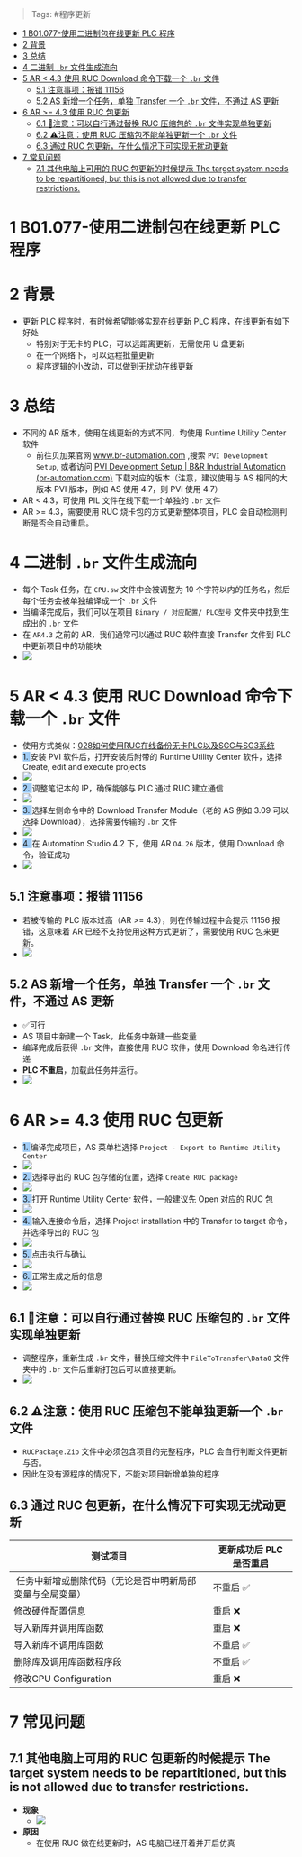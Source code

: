 > Tags: #程序更新

- [1 B01.077-使用二进制包在线更新 PLC 程序](#_1-b01077-%E4%BD%BF%E7%94%A8%E4%BA%8C%E8%BF%9B%E5%88%B6%E5%8C%85%E5%9C%A8%E7%BA%BF%E6%9B%B4%E6%96%B0-plc-%E7%A8%8B%E5%BA%8F)
- [2 背景](#_2-%E8%83%8C%E6%99%AF)
- [3 总结](#_3-%E6%80%BB%E7%BB%93)
- [4 二进制 `.br` 文件生成流向](#_4-%E4%BA%8C%E8%BF%9B%E5%88%B6-br-%E6%96%87%E4%BB%B6%E7%94%9F%E6%88%90%E6%B5%81%E5%90%91)
- [5 AR < 4.3 使用 RUC Download 命令下载一个 `.br` 文件](#_5-ar--43-%E4%BD%BF%E7%94%A8-ruc-download-%E5%91%BD%E4%BB%A4%E4%B8%8B%E8%BD%BD%E4%B8%80%E4%B8%AA-br-%E6%96%87%E4%BB%B6)
	- [5.1 注意事项：报错 11156](#_51-%E6%B3%A8%E6%84%8F%E4%BA%8B%E9%A1%B9%EF%BC%9A%E6%8A%A5%E9%94%99-11156)
	- [5.2 AS 新增一个任务，单独 Transfer 一个 `.br` 文件，不通过 AS 更新](#_52-as-%E6%96%B0%E5%A2%9E%E4%B8%80%E4%B8%AA%E4%BB%BB%E5%8A%A1%EF%BC%8C%E5%8D%95%E7%8B%AC-transfer-%E4%B8%80%E4%B8%AA-br-%E6%96%87%E4%BB%B6%EF%BC%8C%E4%B8%8D%E9%80%9A%E8%BF%87-as-%E6%9B%B4%E6%96%B0)
- [6 AR >= 4.3 使用 RUC 包更新](#_6-ar--43-%E4%BD%BF%E7%94%A8-ruc-%E5%8C%85%E6%9B%B4%E6%96%B0)
	- [6.1 💬注意：可以自行通过替换 RUC 压缩包的 `.br` 文件实现单独更新](#_61-%E6%B3%A8%E6%84%8F%EF%BC%9A%E5%8F%AF%E4%BB%A5%E8%87%AA%E8%A1%8C%E9%80%9A%E8%BF%87%E6%9B%BF%E6%8D%A2-ruc-%E5%8E%8B%E7%BC%A9%E5%8C%85%E7%9A%84-br-%E6%96%87%E4%BB%B6%E5%AE%9E%E7%8E%B0%E5%8D%95%E7%8B%AC%E6%9B%B4%E6%96%B0)
	- [6.2 ⚠️注意：使用 RUC 压缩包不能单独更新一个 `.br` 文件](#_62-%E6%B3%A8%E6%84%8F%EF%BC%9A%E4%BD%BF%E7%94%A8-ruc-%E5%8E%8B%E7%BC%A9%E5%8C%85%E4%B8%8D%E8%83%BD%E5%8D%95%E7%8B%AC%E6%9B%B4%E6%96%B0%E4%B8%80%E4%B8%AA-br-%E6%96%87%E4%BB%B6)
	- [6.3 通过 RUC 包更新，在什么情况下可实现无扰动更新](#_63-%E9%80%9A%E8%BF%87-ruc-%E5%8C%85%E6%9B%B4%E6%96%B0%EF%BC%8C%E5%9C%A8%E4%BB%80%E4%B9%88%E6%83%85%E5%86%B5%E4%B8%8B%E5%8F%AF%E5%AE%9E%E7%8E%B0%E6%97%A0%E6%89%B0%E5%8A%A8%E6%9B%B4%E6%96%B0)
- [7 常见问题](#_7-%E5%B8%B8%E8%A7%81%E9%97%AE%E9%A2%98)
	- [7.1 其他电脑上可用的 RUC 包更新的时候提示 The target system needs to be repartitioned, but this is not allowed due to transfer restrictions.](#_71-%E5%85%B6%E4%BB%96%E7%94%B5%E8%84%91%E4%B8%8A%E5%8F%AF%E7%94%A8%E7%9A%84-ruc-%E5%8C%85%E6%9B%B4%E6%96%B0%E7%9A%84%E6%97%B6%E5%80%99%E6%8F%90%E7%A4%BA-the-target-system-needs-to-be-repartitioned,-but-this-is-not-allowed-due-to-transfer-restrictions)

# 1 B01.077-使用二进制包在线更新 PLC 程序

# 2 背景

- 更新 PLC 程序时，有时候希望能够实现在线更新 PLC 程序，在线更新有如下好处
    - 特别对于无卡的 PLC，可以远距离更新，无需使用 U 盘更新
    - 在一个网络下，可以远程批量更新
    - 程序逻辑的小改动，可以做到无扰动在线更新

# 3 总结

- 不同的 AR 版本，使用在线更新的方式不同，均使用 Runtime Utility Center 软件
    - 前往贝加莱官网 www.br-automation.com ,搜索 `PVI Development Setup`, 或者访问 [PVI Development Setup | B&R Industrial Automation (br-automation.com)](https://www.br-automation.com/zh/downloads/software/automation-netpvi/pvi-development-setup/) 下载对应的版本（注意，建议使用与 AS 相同的大版本 PVI 版本，例如 AS 使用 4.7，则 PVI 使用 4.7）
- AR < 4.3，可使用 PIL 文件在线下载一个单独的 `.br` 文件
- AR >= 4.3，需要使用 RUC 烧卡包的方式更新整体项目，PLC 会自动检测判断是否会自动重启。

# 4 二进制 `.br` 文件生成流向

- 每个 Task 任务，在 `CPU.sw` 文件中会被调整为 10 个字符以内的任务名，然后每个任务会被单独编译成一个 `.br` 文件
- 当编译完成后，我们可以在项目 `Binary / 对应配置/ PLC型号` 文件夹中找到生成出的 `.br` 文件
- 在 `AR4.3` 之前的 AR，我们通常可以通过 RUC 软件直接 Transfer 文件到 PLC 中更新项目中的功能块
- ![](FILES/077使用二进制包在线更新PLC程序/image-20231011225944655.png)

# 5 AR < 4.3 使用 RUC Download 命令下载一个 `.br` 文件

- 使用方式类似：[028如何使用RUC在线备份无卡PLC以及SGC与SG3系统](../B02_技术_AutomationRuntime/028如何使用RUC在线备份无卡PLC以及SGC与SG3系统.md)
- <span style="background:#A0CCF6">1. </span>安装 PVI 软件后，打开安装后附带的 Runtime Utility Center 软件，选择 Create, edit and execute projects
- ![](FILES/077使用二进制包在线更新PLC程序/image-20231011230505768.png)
- <span style="background:#A0CCF6">2. </span>调整笔记本的 IP，确保能够与 PLC 通过 RUC 建立通信
- ![](FILES/077使用二进制包在线更新PLC程序/image-20231011231039270.png)
- <span style="background:#A0CCF6">3. </span>选择左侧命令中的 Download Transfer Module（老的 AS 例如 3.09 可以选择 Download），选择需要传输的 `.br` 文件
- ![](FILES/077使用二进制包在线更新PLC程序/image-20231011231111171.png)
- <span style="background:#A0CCF6">4. </span>在 Automation Studio 4.2 下，使用 AR `O4.26` 版本，使用 Download 命令，验证成功
- ![](FILES/077使用二进制包在线更新PLC程序/image-20231012110131405.png)

## 5.1 注意事项：报错 11156

- 若被传输的 PLC 版本过高（AR >= 4.3），则在传输过程中会提示 11156 报错，这意味着 AR 已经不支持使用这种方式更新了，需要使用 RUC 包来更新。
- ![](FILES/077使用二进制包在线更新PLC程序/image-20231011232137408.png)

## 5.2 AS 新增一个任务，单独 Transfer 一个 `.br` 文件，不通过 AS 更新

- ✅可行
- AS 项目中新建一个 Task，此任务中新建一些变量
- 编译完成后获得 `.br` 文件，直接使用 RUC 软件，使用 Download 命名进行传递
- **PLC 不重启**，加载此任务并运行。
- ![](FILES/077使用二进制包在线更新PLC程序/image-20231012112750071.png)

# 6 AR >= 4.3 使用 RUC 包更新

- <span style="background:#A0CCF6">1. </span>编译完成项目，AS 菜单栏选择 `Project - Export to Runtime Utility Center`
- ![](FILES/077使用二进制包在线更新PLC程序/image-20231011232613277.png)
- <span style="background:#A0CCF6">2. </span>选择导出的 RUC 包存储的位置，选择 `Create RUC package`
- ![](FILES/077使用二进制包在线更新PLC程序/image-20231011232656796.png)
- <span style="background:#A0CCF6">3. </span>打开 Runtime Utility Center 软件，一般建议先 Open 对应的 RUC 包
- ![](FILES/077使用二进制包在线更新PLC程序/image-20231011233703346.png)
- <span style="background:#A0CCF6">4. </span>输入连接命令后，选择 Project installation 中的 Transfer to target 命令，并选择导出的 RUC 包
- ![](FILES/077使用二进制包在线更新PLC程序/image-20231011233727495.png)
- <span style="background:#A0CCF6">5. </span>点击执行与确认
- ![](FILES/077使用二进制包在线更新PLC程序/image-20231011233833944.png)
- <span style="background:#A0CCF6">6. </span>正常生成之后的信息
- ![](FILES/077使用二进制包在线更新PLC程序/image-20231011234618369.png)

## 6.1 💬注意：可以自行通过替换 RUC 压缩包的 `.br` 文件实现单独更新

- 调整程序，重新生成 `.br` 文件，替换压缩文件中 `FileToTransfer\Data0` 文件夹中的 `.br` 文件后重新打包后可以直接更新。
- ![](FILES/077使用二进制包在线更新PLC程序/image-20231011234749903.png)

## 6.2 ⚠️注意：使用 RUC 压缩包不能单独更新一个 `.br` 文件

- `RUCPackage.Zip` 文件中必须包含项目的完整程序，PLC 会自行判断文件更新与否。
- 因此在没有源程序的情况下，不能对项目新增单独的程序

## 6.3 通过 RUC 包更新，在什么情况下可实现无扰动更新

| 测试项目                | 更新成功后 PLC 是否重启 |
|---------------------|--------------|
| 任务中新增或删除代码（无论是否申明新局部变量与全局变量） |不重启 ✅|
| 修改硬件配置信息|重启 ❌|
| 导入新库并调用库函数          |重启 ❌|
| 导入新库不调用库函数          |不重启 ✅|
| 删除库及调用库函数程序段        |不重启 ✅|
| 修改CPU Configuration|重启 ❌|

# 7 常见问题

## 7.1 其他电脑上可用的 RUC 包更新的时候提示 The target system needs to be repartitioned, but this is not allowed due to transfer restrictions.

- **现象**
    - ![](FILES/077使用二进制包在线更新PLC程序/image-20231012132734665.png)
- **原因**
    - 在使用 RUC 做在线更新时，AS 电脑已经开着并开启仿真
